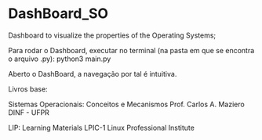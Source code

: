 # DashBoard_SO
Dashboard to visualize the properties of the Operating Systems;

Para rodar o Dashboard, executar no terminal (na pasta em que se encontra o arquivo .py):
python3 main.py

Aberto o DashBoard, a navegação por tal é intuitiva.

Livros base:

Sistemas Operacionais:
Conceitos e Mecanismos
Prof. Carlos A. Maziero
DINF - UFPR

LIP: Learning Materials LPIC-1
Linux Professional Institute
